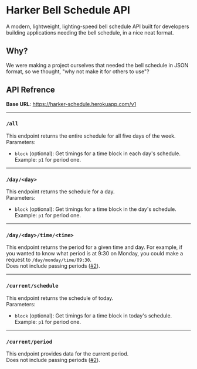 # Harker Bell Schedule API
A modern, lightweight, lighting-speed bell schedule API built for developers building applications needing the bell schedule, in a nice neat format.

## Why?
We were making a project ourselves that needed the bell schedule in JSON format, so we thought, "why not make it for others to use"?

## API Refrence

**Base URL**: https://harker-schedule.herokuapp.com/v1

---------------

### `/all`
This endpoint returns the entire schedule for all five days of the week. \
Parameters:
* `block` (optional): Get timings for a time block in each day's schedule. Example: `p1` for period one.

---------------

### `/day/<day>`
This endpoint returns the schedule for a day. \
Parameters: 
* `block` (optional): Get timings for a time block in the day's schedule. Example: `p1` for period one.

---------------

### `/day/<day>/time/<time>`
This endpoint returns the period for a given time and day. For example, if you wanted to know what period is at 9:30 on Monday, you could make a request to `/day/monday/time/09:30`. \
Does not include passing periods ([#2](https://github.com/Harker-Hackers/Schedule-API/issues/2)).

---------------

### `/current/schedule`
This endpoint returns the schedule of today. \
Parameters: 
* `block` (optional): Get timings for a time block in today's schedule. Example: `p1` for period one.

---------------

### `/current/period`
This endpoint provides data for the current period. \
Does not include passing periods ([#2](https://github.com/Harker-Hackers/Schedule-API/issues/2)).